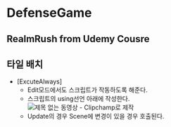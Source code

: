 # DefenseGame
RealmRush from Udemy Cousre
----------------------
## 타일 배치 
  * [ExcuteAlways]
    * Edit모드에서도 스크립트가 작동하도록 해준다.
    * 스크립트의 using선언 아래에 작성한다.
    ![제목 없는 동영상 - Clipchamp로 제작](https://github.com/iou-bohun/DefenseGame/assets/56661597/9373e5a8-66dc-40e5-88e2-2f6623e829c9)
    * Update의 경우 Scene에 변경이 있을 경우 호출된다.
